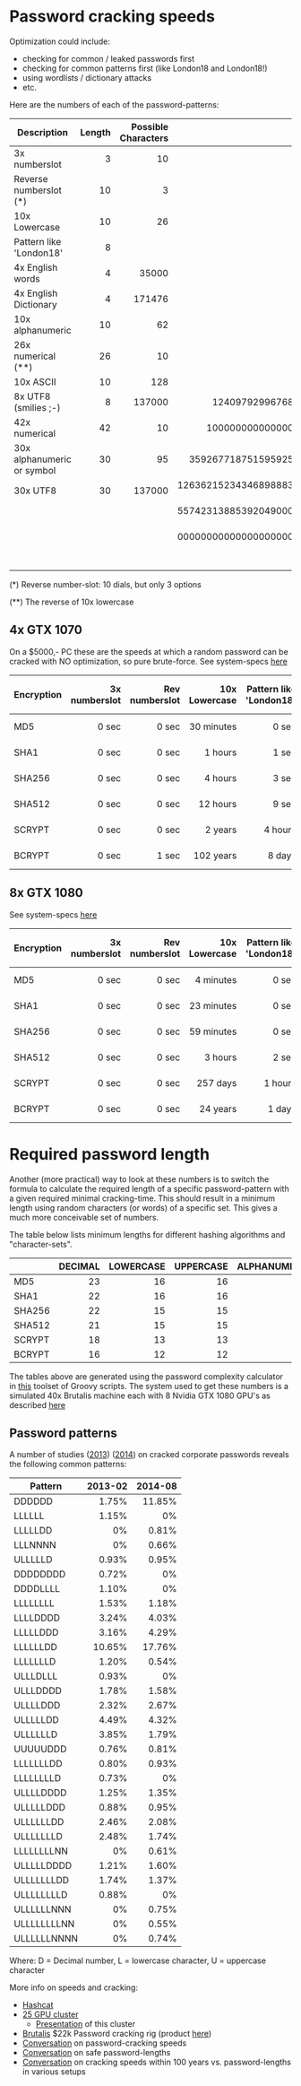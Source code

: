 # Password cracking speeds

Optimization could include:
- checking for common / leaked passwords first
- checking for common patterns first (like London18 and London18!)
- using wordlists / dictionary attacks
- etc.


Here are the numbers of each of the password-patterns:

| Description                  | Length | Possible Characters | Password space                                   |
| ---------------------------- | -----: | ------------------: | -----------------------------------------------: |
| 3x numberslot                |       3|                   10|                                              1000|
| Reverse numberslot (\*)      |      10|                    3|                                             59049|
| 10x Lowercase                |      10|                   26|                                   141167095653376|
| Pattern like 'London18'      |       8|                     |                                       30891577600|
| 4x English words             |       4|                35000|                               1500625000000000000|
| 4x English Dictionary        |       4|               171476|                             864596308417753067776|
| 10x alphanumeric             |      10|                   62|                                839299365868340224|
| 26x numerical (\**)          |      26|                   10|                       100000000000000000000000000|
| 10x ASCII                    |      10|                  128|                            1180591620717411303424|
| 8x UTF8 (smilies ;-)         |       8|               137000|        124097929967680321000000000000000000000000|
| 42x numerical                |      42|                   10|       1000000000000000000000000000000000000000000|
| 30x alphanumeric or symbol   |      30|                   95|    3592677187515959257578986279730209409225510849|
| 30x UTF8                     |      30|               137000|126362152343468988838606857850031463631524840205 >|
|                              |        |                     |557423138853920490000000000000000000000000000000 >|
|                              |        |                     |000000000000000000000000000000000000000000000000 >|
|                              |        |                     |00000000000                                       |

(\*) Reverse number-slot: 10 dials, but only 3 options

(\**) The reverse of 10x lowercase


## 4x GTX 1070
On a $5000,- PC these are the speeds at which a random password can be cracked with NO optimization, so pure brute-force.
See system-specs [here](https://www.netmux.com/blog/how-to-build-a-password-cracking-rig)

| Encryption    | 3x numberslot  | Rev numberslot   | 10x Lowercase | Pattern like 'London18'   | 4x English words  | 4x English Dictionary | 10x alphanumeric  | 26x numerical         | 10x ASCII        | 8x UTF8 (smilies ;-)                | 42x numerical                        | 30x alphanumeric or symbol               | 30x UTF8                                                                                                                                             |
| ------------- | -------------: | ---------------: | ------------: | -------------------------:| ----------------: | ---------------------:| ----------------: | --------------------: | ---------------: | ----------------------------------: | -----------------------------------: | ---------------------------------------: | ---------------------------------------------------------------------------------------------------------------------------------------------------: |
| MD5           |           0 sec|             0 sec|     30 minutes|                      0 sec|           226 days|              358 years|           126 days|        41436 millennia|         489 years|       51421389666782902409 millennia|       414361381210588518603 millennia|       1488666681662885404249472 millennia|       5235959597778261501539031063423676185261821165413036824455971255837835566976203833828094413552079731849234334321635613864542157766366 millennia|
| SHA1          |           0 sec|             0 sec|        1 hours|                      1 sec|            1 years|            1 millennia|            1 years|       122133 millennia|       1 millennia|      151564691117497717717 millennia|      1221331340151852287818 millennia|       4387849244161854041761215 millennia|      15433005686612150231369944355591058342426150071194606531583414538921341225900838998547149182748674106575557459151894268396175804045363 millennia|
| SHA256        |           0 sec|             0 sec|        4 hours|                      3 sec|            5 years|            2 millennia|            2 years|       337621 millennia|       3 millennia|      418981861872310611515 millennia|      3376219587074731583385 millennia|      12129667090527939975347257 millennia|      42662637380694119536858346513294931385090966039910874858813222463386937814805129116063414824848399232466985123582412501852666736211388 millennia|
| SHA512        |           0 sec|             0 sec|       12 hours|                      9 sec|           14 years|            8 millennia|            8 years|       980209 millennia|      11 millennia|     1216420261171848066281 millennia|      9802099531302808811224 millennia|      35215779375872477601996592 millennia|     123861439426033149954289729918861615165969972841869220328117362194243109320071484751461885124098500906106080673631646509629190495570627 millennia|
| SCRYPT        |           0 sec|             0 sec|        2 years|                    4 hours|       25 millennia|        14642 millennia|       14 millennia|   1693537277 millennia|   19993 millennia|  2101644704598872299946099 millennia|  16935372774922338444943672 millennia|   60843327430542333391614492843 millennia|  213999015457817368138286304362057960404781490142836427986252759398833827521059203787107027545641236077362300245245875058027361275993900447 millennia|
| BCRYPT        |           0 sec|             1 sec|      102 years|                     8 days|     1092 millennia|       629518 millennia|      611 millennia|  72810709246 millennia|  859597 millennia| 90356582969183910689055971 millennia| 728107092460898406565004976 millennia| 2615853741152842989654863869930 millennia| 9200517933990430532068776291876588943122152468219947366569301891997346987449915114945218212588887750711881954012499746473110405115174834065 millennia|


## 8x GTX 1080
See system-specs [here](https://gist.github.com/epixoip/ace60d09981be09544fdd35005051505)

| Encryption    | 3x numberslot  | Rev numberslot   | 10x Lowercase | Pattern like 'London18'   | 4x English words  | 4x English Dictionary | 10x alphanumeric  | 26x numerical         | 10x ASCII        | 8x UTF8 (smilies ;-)                | 42x numerical                        | 30x alphanumeric or symbol                           | 30x UTF8                                                                                                                                             |
| ------------- | -------------: | ---------------: | ------------: | -------------------------:| ----------------: | ---------------------:| ----------------: | --------------------: | ---------------: | ----------------------------------: | -----------------------------------: | ---------------------------------------------------: | ---------------------------------------------------------------------------------------------------------------------------------------------------: |
| MD5           |           0 sec|             0 sec|      4 minutes|                      0 sec|            31 days|               49 years|            17 days|         5768 millennia|          68 years|        7158667536639855365 millennia|        57685632133462955256 millennia|      12381572778393489233896687903384065972 millennia|728928063567795597784477490062793023579976099951695338842022315259917152356614977571364741452535292761966838237581183297526707755450 millennia
| SHA1          |           0 sec|             0 sec|     23 minutes|                      0 sec|           171 days|              270 years|            95 days|        31302 millennia|         369 years|       38846194915014101623 millennia|       313028548704487527189 millennia|      67188060772782833483445304447090040129 millennia|3955496115925145509399084662265718904856000613459495831801181309954357933370496082635530092561289737722143839873626618545413931423208 millennia
| SHA256        |           0 sec|             0 sec|     59 minutes|                      0 sec|            1 years|              698 years|           247 days|        80749 millennia|         953 years|      100208293095665543512 millennia|       807493671504137738399 millennia|     173319443543392591480211292774787011389 millennia|10203663833499295637369740212163092001963688320764944912870063375003856912772572363493692248327161872380356485691107489766852339306711 millennia
| SHA512        |           0 sec|             0 sec|        3 hours|                      2 sec|            3 years|            2 millennia|            2 years|       243111 millennia|       2 millennia|      301696621628800111506 millennia|      2431117277358075525696 millennia|     521812007412457049356605256376087421517 millennia|30720121176636069100774135095222629630684938791827752774333157000021195452870918645663229272995227467838136896276124635533218683398448 millennia
| SCRYPT        |           0 sec|             0 sec|       257 days|                    1 hours|        7 millennia|         4315 millennia|        4 millennia|    499091712 millennia|    5892 millennia|   619362484440218540083273 millennia|   4990917129733939797641068 millennia| 1071244283667726612398364577081958143555144 millennia|63066303068106908019536834231135173536147456070425266036272867978024153403703667769100369619337160688007109621342311554049017274442587423 millennia
| BCRYPT        |           0 sec|             0 sec|       24 years|                     1 days|      257 millennia|       148355 millennia|      144 millennia|  17158978346 millennia|  202577 millennia| 21293936931227968043393271 millennia| 171589783461929580651041838 millennia|36829819027504875713598535392263101001502215 millennia|2168245435839920130422766646577474702715978691252418440267638889060478672350818469539930727145339017485136206597393812005684151802873264060 millennia


# Required password length

Another (more practical) way to look at these numbers is to switch the formula to calculate the required length of a specific password-pattern
with a given required minimal cracking-time. This should result in a minimum length using random characters (or words) 
of a specific set. This gives a much more conceivable set of numbers.

The table below lists minimum lengths for different hashing algorithms and "character-sets". 

|        |DECIMAL     |LOWERCASE   |UPPERCASE   |ALPHANUMERIC|ASCII       |SYMBOL      |ALPHA_SYMBOL|UTF8        |ENGLISH_WORDS |DICTIONARY_WORDS   |USA_CITIES  |CITIES      |
| ------ | ---------: | ---------: | ---------: | ---------: | ---------: | ---------: | ---------: | ---------: | ---------:   | ---------:        | ---------: | ---------: |     
| MD5    |         23 |         16 |         16 |         13 |         11 |         15 |         12 |           4|           5  |                 4 |           5|           4|
| SHA1   |         22 |         16 |         16 |         12 |         10 |         15 |         11 |           4|           5  |                 4 |           5|           4|
| SHA256 |         22 |         15 |         15 |         12 |         10 |         14 |         11 |           4|           5  |                 4 |           5|           3|
| SHA512 |         21 |         15 |         15 |         12 |         10 |         14 |         11 |           4|           5  |                 4 |           5|           3|
| SCRYPT |         18 |         13 |         13 |         10 |          8 |         12 |          9 |           3|           4  |                 3 |           4|           3|
| BCRYPT |         16 |         12 |         12 |          9 |          8 |         11 |          8 |           3|           4  |                 3 |           4|           3|


The tables above are generated using the password complexity calculator in [this](https://github.com/brampat/security-examples) 
toolset of Groovy scripts. The system used to get these numbers is a simulated 40x Brutalis machine each with 8 Nvidia GTX 1080 GPU's as described 
[here](https://gist.github.com/epixoip/ace60d09981be09544fdd35005051505)


## Password patterns
A number of studies ([2013](http://passwordresearch.com/stats/statistic428.html)) ([2014](http://passwordresearch.com/stats/statistic356.html))
on cracked corporate passwords reveals the following common patterns:

| Pattern       | 2013-02   | 2014-08   |
| ------------- | --------: | --------: |
| DDDDDD	    | 1.75%     | 11.85%    |
| LLLLLL	    | 1.15%     | 0%        |
| LLLLLDD       | 0%        | 0.81%     |
| LLLNNNN       | 0%        | 0.66%     |
| ULLLLLD	    | 0.93%     | 0.95%     |
| DDDDDDDD	    | 0.72%     | 0%        |
| DDDDLLLL	    | 1.10%     | 0%        |
| LLLLLLLL	    | 1.53%     | 1.18%     |
| LLLLDDDD	    | 3.24%     | 4.03%     |
| LLLLLDDD	    | 3.16%     | 4.29%     |
| LLLLLLDD	    | 10.65%    | 17.76%    |
| LLLLLLLD	    | 1.20%     | 0.54%     |
| ULLLDLLL	    | 0.93%     | 0%        |
| ULLLDDDD	    | 1.78%     | 1.58%     |
| ULLLLDDD	    | 2.32%     | 2.67%     |z
| ULLLLLDD	    | 4.49%     | 4.32%     |
| ULLLLLLD	    | 3.85%     | 1.79%     |
| UUUUUDDD	    | 0.76%     | 0.81%     |
| LLLLLLLDD	    | 0.80%     | 0.93%     |
| LLLLLLLLD	    | 0.73%     | 0%        |
| ULLLLDDDD	    | 1.25%     | 1.35%     |
| ULLLLLDDD	    | 0.88%     | 0.95%     |
| ULLLLLLDD	    | 2.46%     | 2.08%     |
| ULLLLLLLD	    | 2.48%     | 1.74%     |
| LLLLLLLLNN    | 0%        | 0.61%     |
| ULLLLLDDDD	| 1.21%     | 1.60%     |
| ULLLLLLLDD    | 1.74%     | 1.37%     |
| ULLLLLLLLD	| 0.88%     | 0%        |
| ULLLLLLNNN    | 0%        | 0.75%     |
| ULLLLLLLLNN   | 0%        | 0.55%     |
| ULLLLLLNNNN   | 0%        | 0.74%     |

Where: D = Decimal number, L = lowercase character, U = uppercase character


More info on speeds and cracking:
* [Hashcat]()
* [25 GPU cluster](https://arstechnica.com/information-technology/2012/12/25-gpu-cluster-cracks-every-standard-windows-password-in-6-hours/)
  * [Presentation](http://passwords12.at.ifi.uio.no/Jeremi_Gosney_Password_Cracking_HPC_Passwords12.pdf) of this cluster
* [Brutalis](https://gist.github.com/epixoip/ace60d09981be09544fdd35005051505) $22k Password cracking rig (product [here](https://sagitta.pw/hardware/gpu-compute-nodes/brutalis/))
* [Conversation](https://twitter.com/brampatelski/status/1073339746263408640) on password-cracking speeds
* [Conversation](https://twitter.com/jmgosney/status/714599256410054657) on safe password-lengths
* [Conversation](https://twitter.com/brampatelski/status/1075692359076188160) on cracking speeds within 100 years vs. password-lengths in various setups
